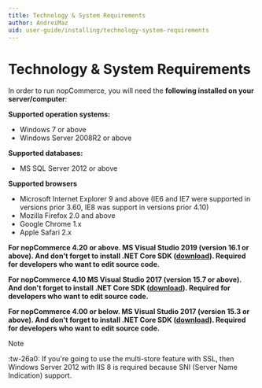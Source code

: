 ```yaml
---
title: Technology & System Requirements
author: AndreiMaz
uid: user-guide/installing/technology-system-requirements
---
```

# Technology & System Requirements

In order to run nopCommerce, you will need the **following installed on your server/computer**:

**Supported operation systems:**
* Windows 7 or above
* Windows Server 2008R2 or above

**Supported databases:**
* MS SQL Server 2012 or above

**Supported browsers**

* Microsoft Internet Explorer 9 and above (IE6 and IE7 were supported in versions prior 3.60, IE8 was support in versions prior 4.10)
* Mozilla Firefox 2.0 and above
* Google Chrome 1.x
* Apple Safari 2.x

**For nopCommerce 4.20 or above. MS Visual Studio 2019 (version 16.1 or above). And don't forget to install .NET Core SDK ([download](https://dotnet.microsoft.com/download)). Required for developers who want to edit source code.**

**For nopCommerce 4.10 MS Visual Studio 2017 (version 15.7 or above). And don't forget to install .NET Core SDK ([download](https://dotnet.microsoft.com/download)). Required for developers who want to edit source code.**

**For nopCommerce 4.00 or below. MS Visual Studio 2017 (version 15.3 or above). And don't forget to install .NET Core SDK ([download](https://dotnet.microsoft.com/download)). Required for developers who want to edit source code.**

> [!NOTE]
> :tw-26a0: If you're going to use the multi-store feature with SSL, then Windows Server 2012 with IIS 8 is required because SNI (Server Name Indication) support.
